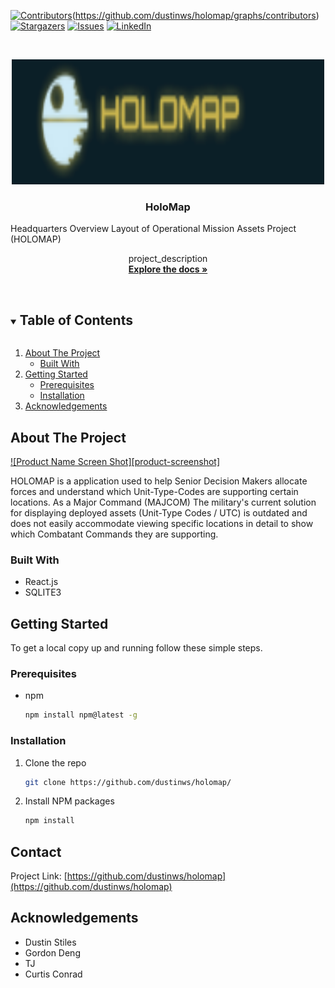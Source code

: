
[![Contributors][contributors-shield]][contributors-url](https://github.com/dustinws/holomap/graphs/contributors)
[![Stargazers][stars-shield]][stars-url]
[![Issues][issues-shield]][issues-url]
[![LinkedIn][linkedin-shield]][linkedin-url]



<!-- PROJECT LOGO -->
<br />
<p align="center">
  <a href="https://github.com/dustinws/holomap">
    <img src="https://github.com/dustinws/holomap/blob/main/holomap.png" alt="Logo" width="500" height="200">
  </a>

  <h3 align="center">HoloMap</h3>
  <p> Headquarters Overview Layout of Operational Mission Assets Project (HOLOMAP) </p>

  <p align="center">
    project_description
    <br />
    <a href="https://github.com/dustinws/holomap/blob/main/holomap.png"><strong>Explore the docs »</strong></a>
    <br />
    <br />
  </p>
</p>



<!-- TABLE OF CONTENTS -->
<details open="open">
  <summary><h2 style="display: inline-block">Table of Contents</h2></summary>
  <ol>
    <li>
      <a href="#about-the-project">About The Project</a>
      <ul>
        <li><a href="#built-with">Built With</a></li>
      </ul>
    </li>
    <li>
      <a href="#getting-started">Getting Started</a>
      <ul>
        <li><a href="#prerequisites">Prerequisites</a></li>
        <li><a href="#installation">Installation</a></li>
      </ul>
    </li>
    <li><a href="#acknowledgements">Acknowledgements</a></li>
  </ol>
</details>



<!-- ABOUT THE PROJECT -->
## About The Project

[![Product Name Screen Shot][product-screenshot]](https://example.com)

HOLOMAP is a application used to help Senior Decision Makers allocate forces and understand which Unit-Type-Codes are supporting certain locations.  As a Major Command (MAJCOM) The military's current solution for displaying deployed assets (Unit-Type Codes / UTC) is outdated and does not easily accommodate viewing specific locations in detail to show which Combatant Commands they are supporting.


### Built With

* React.js
* SQLITE3




<!-- GETTING STARTED -->
## Getting Started

To get a local copy up and running follow these simple steps.

### Prerequisites

* npm
  ```sh
  npm install npm@latest -g
  ```

### Installation

1. Clone the repo
   ```sh
   git clone https://github.com/dustinws/holomap/
   ```
2. Install NPM packages
   ```sh
   npm install
   ```
<!-- CONTACT -->
## Contact

Project Link: [https://github.com/dustinws/holomap](https://github.com/dustinws/holomap)



<!-- ACKNOWLEDGEMENTS -->
## Acknowledgements

* Dustin Stiles
* Gordon Deng
* TJ
* Curtis Conrad



<!-- MARKDOWN LINKS & IMAGES -->
<!-- https://www.markdownguide.org/basic-syntax/#reference-style-links -->
[contributors-shield]: https://img.shields.io/github/contributors/github_username/repo.svg?style=for-the-badge
[contributors-url]: https://github.com/github_username/repo/graphs/contributors
[forks-shield]: https://img.shields.io/github/forks/github_username/repo.svg?style=for-the-badge
[forks-url]: https://github.com/github_username/repo/network/members
[stars-shield]: https://img.shields.io/github/stars/github_username/repo.svg?style=for-the-badge
[stars-url]: https://github.com/github_username/repo/stargazers
[issues-shield]: https://img.shields.io/github/issues/github_username/repo.svg?style=for-the-badge
[issues-url]: https://github.com/github_username/repo/issues
[license-shield]: https://img.shields.io/github/license/github_username/repo.svg?style=for-the-badge
[license-url]: https://github.com/github_username/repo/blob/master/LICENSE.txt
[linkedin-shield]: https://img.shields.io/badge/-LinkedIn-black.svg?style=for-the-badge&logo=linkedin&colorB=555
[linkedin-url]: https://linkedin.com/in/github_username
